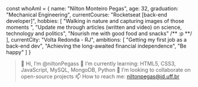 const whoAmI = {
  name: "Nilton Monteiro Pegas",
  age: 32,
  graduation: "Mechanical Engineering",
  currentCourse: "Rocketseat [back-end developer]",
  hobbies: [
    "Walking in nature and capturing images of those moments ",
    "Update me through articles (written and video) on science, technology and politics",
    "Nourish me with good food and snacks" /** :p **/
  ],
  currentCity: "Volta Redonda - RJ",
  ambitions: [
    "Getting my first job as a back-end dev",
    "Achieving the long-awaited financial independence",
    "Be happy"
  ]
}

> 👋 Hi, I’m @niltonPegass
> 🌱 I’m currently learning: HTML5, CSS3, JavaScript, MySQL, MongoDB, Python
> 💞️ I’m looking to collaborate on open-source projects
> 📫 How to reach me: niltonpegas@id.uff.br

<!---
niltonPegass/niltonPegass is a ✨ special ✨ repository because its `README.md` (this file) appears on your GitHub profile.
You can click the Preview link to take a look at your changes.
--->
